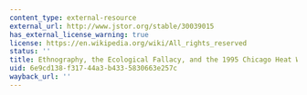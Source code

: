 ```yaml
---
content_type: external-resource
external_url: http://www.jstor.org/stable/30039015
has_external_license_warning: true
license: https://en.wikipedia.org/wiki/All_rights_reserved
status: ''
title: Ethnography, the Ecological Fallacy, and the 1995 Chicago Heat Wave
uid: 6e9cd138-f317-44a3-b433-5830663e257c
wayback_url: ''
---
```

